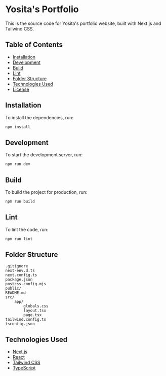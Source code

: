# Yosita's Portfolio

This is the source code for Yosita's portfolio website, built with Next.js and Tailwind CSS.

## Table of Contents

- [Installation](#installation)
- [Development](#development)
- [Build](#build)
- [Lint](#lint)
- [Folder Structure](#folder-structure)
- [Technologies Used](#technologies-used)
- [License](#license)

## Installation

To install the dependencies, run:

```sh
npm install
```

## Development

To start the development server, run:

```sh
npm run dev
```

## Build

To build the project for production, run:

```sh
npm run build
```

## Lint

To lint the code, run:

```sh
npm run lint
```

## Folder Structure

```plaintext
.gitignore
next-env.d.ts
next.config.ts
package.json
postcss.config.mjs
public/
README.md
src/
    app/
        globals.css
        layout.tsx
        page.tsx
tailwind.config.ts
tsconfig.json
```

## Technologies Used

- [Next.js](https://nextjs.org/)
- [React](https://reactjs.org/)
- [Tailwind CSS](https://tailwindcss.com/)
- [TypeScript](https://www.typescriptlang.org/)
